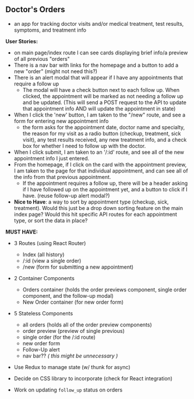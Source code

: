 ## Doctor's Orders

- an app for tracking doctor visits and/or medical treatment, test results, symptoms, and treatment info

**User Stories:** 

- on main page/index route I can see cards displaying brief info/a preview of all previous "orders"
- There is a nav bar with links for the homepage and a button to add a new "order" (might not need this?)
- There is an alert modal that will appear if I have any appointments that require a follow up
    - The modal will have a check button next to each follow up. When clicked, the appointment will be marked as not needing a follow up and be updated. (This will send a POST request to the API to update that appointment info AND will update the appointment in state)
- When I click the 'new' button, I am taken to the "/new" route, and see a form for entering new appointment info
    - the form asks for the appointment date, doctor name and specialty, the reason for my visit as a radio button (checkup, treatment, sick visit), any test results received, any new treatment info, and a check box for whether I need to follow up with the doctor.
- When I click submit, I am taken to an '/:id' route, and see all of the new appointment info I just entered.
- From the homepage, if I click on the card with the appointment preview, I am taken to the page for that individual appointment, and can see all of the info from that previous appointment.
    - If the appointment requires a follow up, there will be a header asking if I have followed up on the appointment yet, and a button to click if I have. (reuse follow-up alert modal?)
- **Nice to Have**: a way to sort by appointment type (checkup, sick, treatment). Would this just be a drop down sorting feature on the main index page? Would this hit specific API routes for each appointment type, or sort the data in place?

**MUST HAVE:** 

- 3 Routes (using React Router)
    - Index (all history)
    - /:id (view a single order)
    - /new (form for submitting a new appointment)
- 2 Container Components
    - Orders container (holds the order previews component, single order component, and the follow-up modal)
    - New Order container (for new order form)
- 5 Stateless Components
    - all orders (holds all of the order preview components)
    - order preview (preview of single previous)
    - single order (for the /:id route)
    - new order form
    - Follow-Up alert
    - nav bar?? *( this might be unnecessary )*
- Use Redux to manage state (w/ thunk for async)

- Decide on CSS library to incorporate (check for React integration)
- Work on updating `follow_up` status on orders 